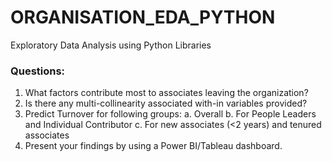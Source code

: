 # ORGANISATION_EDA_PYTHON
Exploratory Data Analysis using Python Libraries

### Questions:


1.	What factors contribute most to associates leaving the organization?
2.	Is there any multi-collinearity associated with-in variables provided?
3.	Predict Turnover for following groups:
       a.	Overall
       b.	For People Leaders and Individual Contributor
       c.	For new associates (<2 years) and tenured associates
4.	Present your findings by using a Power BI/Tableau dashboard.


